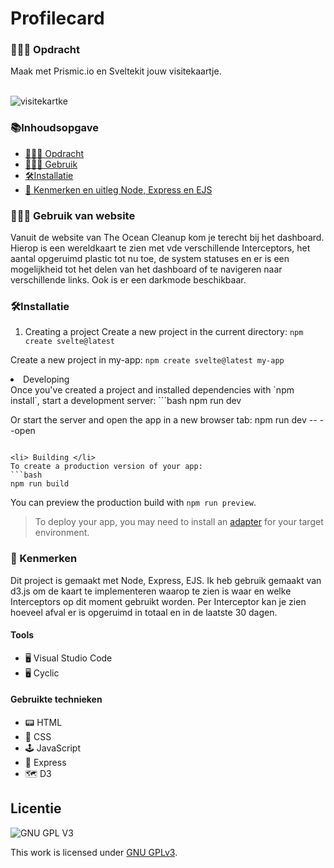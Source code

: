 # Profilecard

<h3 id="#Opdracht"> 👨🏼‍💼 Opdracht</h3>
Maak met Prismic.io en Sveltekit jouw visitekaartje.

<br>
<br>

![visitekartke](https://github.com/sannevanseeventer/your-tribe-for-life-profile-card/assets/112857444/370473d1-b408-44db-b7a7-53cc17bbd39d)

<h3>📚Inhoudsopgave</h3>
<ul>
<li><a href="#Opdracht"> 👨🏼‍💼 Opdracht</a></li> 
<li><a href="#Gebruik"> 👩🏽‍💻 Gebruik </a></li>  
 <li><a href="#Installatie"> 🛠Installatie </a></li>
<li><a href="#Kenmerken"> 📱 Kenmerken en uitleg Node, Express en EJS</a></li> 
</ul>
   
<h3 id="#Gebruik"> 👩🏽‍💻 Gebruik van website</h3>
Vanuit de website van The Ocean Cleanup kom je terecht bij het dashboard. Hierop is een wereldkaart te zien met vde verschillende Interceptors, het aantal opgeruimd plastic tot nu toe, de system statuses en er is een mogelijkheid tot het delen van het dashboard of te navigeren naar verschillende links. Ook is er een darkmode beschikbaar. 

<h3 id="Installatie"> 🛠Installatie</h3>

1. Creating a project
Create a new project in the current directory:
```npm create svelte@latest```

Create a new project in my-app:
```npm create svelte@latest my-app```

<li> Developing </li>
Once you've created a project and installed dependencies with `npm install`, start a development server:
```bash
npm run dev

Or start the server and open the app in a new browser tab:
npm run dev -- --open
```

<li> Building </li>
To create a production version of your app:
```bash
npm run build
```
You can preview the production build with `npm run preview`.
> To deploy your app, you may need to install an [adapter](https://kit.svelte.dev/docs/adapters) for your target environment.

        
<h3 id="#Kenmerken"> 📱 Kenmerken</h3>
Dit project is gemaakt met Node, Express, EJS. Ik heb gebruik gemaakt van d3.js om de kaart te implementeren waarop te zien is waar en welke Interceptors op dit moment gebruikt worden. Per Interceptor kan je zien hoeveel afval er is opgeruimd in totaal en in de laatste 30 dagen.

<h4>Tools</h4>
<ul>
        <li> 🖥️ Visual Studio Code</li>
        <li> 🖥️ Cyclic </li>
</ul>

<h4>Gebruikte technieken</h4>
<ul>
<li>📟 HTML</li>
        <li>🎨 CSS</li>
        <li>🕹️ JavaScript</li>
 <li> 🚃 Express </li>
 <li> 🗺 D3 </li>
  </ul>      

## Licentie

![GNU GPL V3](https://www.gnu.org/graphics/gplv3-127x51.png)

This work is licensed under [GNU GPLv3](./LICENSE).


